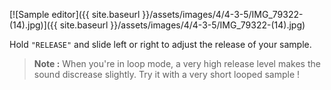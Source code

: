 ---
---

[![Sample editor]({{ site.baseurl }}/assets/images/4/4-3-5/IMG_79322-(14).jpg)]({{
site.baseurl }}/assets/images/4/4-3-5/IMG_79322-(14).jpg)

Hold `"RELEASE"` and slide left or right to adjust the release of your sample.

> **Note :** When you're in loop mode, a very high release level makes the sound discrease slightly. Try it with a very
> short looped sample !
